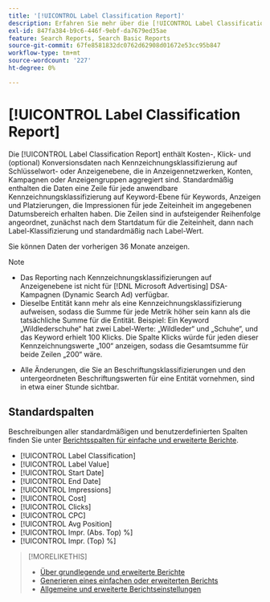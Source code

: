 ```yaml
---
title: '[!UICONTROL Label Classification Report]'
description: Erfahren Sie mehr über die [!UICONTROL Label Classification Report].
exl-id: 847fa384-b9c6-446f-9ebf-da7679ed35ae
feature: Search Reports, Search Basic Reports
source-git-commit: 67fe8581832dc0762d62908d01672e53cc95b847
workflow-type: tm+mt
source-wordcount: '227'
ht-degree: 0%

---
```


# [!UICONTROL Label Classification Report]

Die [!UICONTROL Label Classification Report] enthält Kosten-, Klick- und (optional) Konversionsdaten nach Kennzeichnungsklassifizierung auf Schlüsselwort- oder Anzeigenebene, die in Anzeigennetzwerken, Konten, Kampagnen oder Anzeigengruppen aggregiert sind. Standardmäßig enthalten die Daten eine Zeile für jede anwendbare Kennzeichnungsklassifizierung auf Keyword-Ebene für Keywords, Anzeigen und Platzierungen, die Impressionen für jede Zeiteinheit im angegebenen Datumsbereich erhalten haben. Die Zeilen sind in aufsteigender Reihenfolge angeordnet, zunächst nach dem Startdatum für die Zeiteinheit, dann nach Label-Klassifizierung und standardmäßig nach Label-Wert.

Sie können Daten der vorherigen 36 Monate anzeigen.

>[!NOTE]
>
>* Das Reporting nach Kennzeichnungsklassifizierungen auf Anzeigenebene ist nicht für [!DNL Microsoft Advertising] DSA-Kampagnen (Dynamic Search Ad) verfügbar.
>* Dieselbe Entität kann mehr als eine Kennzeichnungsklassifizierung aufweisen, sodass die Summe für jede Metrik höher sein kann als die tatsächliche Summe für die Entität. Beispiel: Ein Keyword „Wildlederschuhe“ hat zwei Label-Werte: „Wildleder“ und „Schuhe“, und das Keyword erhielt 100 Klicks. Die Spalte Klicks würde für jeden dieser Kennzeichnungswerte „100“ anzeigen, sodass die Gesamtsumme für beide Zeilen „200“ wäre.
* Alle Änderungen, die Sie an Beschriftungsklassifizierungen und den untergeordneten Beschriftungswerten für eine Entität vornehmen, sind in etwa einer Stunde sichtbar.

## Standardspalten

Beschreibungen aller standardmäßigen und benutzerdefinierten Spalten finden Sie unter [Berichtsspalten für einfache und erweiterte Berichte](basic-advanced-report-columns.md).

* [!UICONTROL Label Classification]
* [!UICONTROL Label Value]
* [!UICONTROL Start Date]
* [!UICONTROL End Date]
* [!UICONTROL Impressions]
* [!UICONTROL Cost]
* [!UICONTROL Clicks]
* [!UICONTROL CPC]
* [!UICONTROL Avg Position]
* [!UICONTROL Impr. (Abs. Top) %]
* [!UICONTROL Impr. (Top) %]

>[!MORELIKETHIS]
>
>* [Über grundlegende und erweiterte Berichte](basic-advanced-report-about.md)
>* [Generieren eines einfachen oder erweiterten Berichts](basic-advanced-report-generate.md)
>* [Allgemeine und erweiterte Berichtseinstellungen](basic-advanced-report-settings.md)
